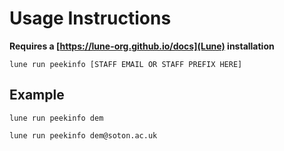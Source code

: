 # Usage Instructions

**Requires a [https://lune-org.github.io/docs](Lune) installation**

`lune run peekinfo [STAFF EMAIL OR STAFF PREFIX HERE]`

## Example

`lune run peekinfo dem`

`lune run peekinfo dem@soton.ac.uk`
